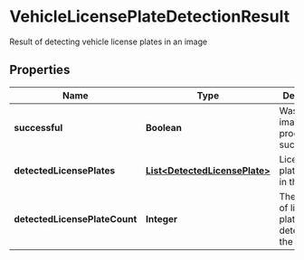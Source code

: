

# VehicleLicensePlateDetectionResult

Result of detecting vehicle license plates in an image
## Properties

Name | Type | Description | Notes
------------ | ------------- | ------------- | -------------
**successful** | **Boolean** | Was the image processed successfully? |  [optional]
**detectedLicensePlates** | [**List&lt;DetectedLicensePlate&gt;**](DetectedLicensePlate.md) | License plates found in the image |  [optional]
**detectedLicensePlateCount** | **Integer** | The number of license plates detected in the image |  [optional]



